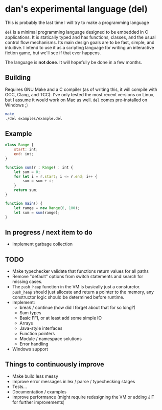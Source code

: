 # dan's experimental language (del)
This is probably the last time I will try to make a programming language

`del` is a minimal programming language designed to be embedded in C applications. It is statically typed and has functions, classes, and the usual control flow mechanisms. Its main design goals are to be fast, simple, and intuitive. I intend to use it as a scripting language for writing an interactive fiction game, but we'll see if that ever happens.

The language is **not done**. It will hopefully be done in a few months.

## Building
Requires GNU Make and a C compiler (as of writing this, it will compile with GCC, Clang, and TCC). I've only tested the most recent versions on Linux, but I assume it would work on Mac as well. `del` comes pre-installed on Windows ;)

``` bash
make
./del examples/example.del
```


## Example
``` js
class Range {
    start: int;
    end: int;
}

function sum(r : Range) : int {
    let sum = 0;
    for let i = r.start; i <= r.end; i++ {
        sum = sum + i;
    }
    return sum;
}

function main() {
    let range = new Range(0, 100);
    let sum = sum(range);
}
```

## In progress / next item to do
- Implement garbage collection


## TODO
- Make typechecker validate that functions return values for all paths
- Remove "default" options from switch statements and search for missing cases.
- The `push_heap` function in the VM is basically just a consturctor. `push_heap` should just allocate and return a pointer to the memory, any constructor logic should be determined before runtime.
- Implement:
  - break / continue (how did I forget about that for so long?)
  - Sum types
  - Basic FFI, or at least add some simple IO
  - Arrays
  - Java-style interfaces
  - Function pointers
  - Module / namespace solutions
  - Error handling
- Windows support


## Things to continuously improve
- Make build less messy
- Improve error messages in lex / parse / typechecking stages
- Tests...
- Documentation / examples
- Improve performance (might require redesigning the VM or adding JIT for further improvements)


